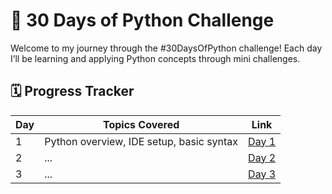 # 🚀 30 Days of Python Challenge

Welcome to my journey through the #30DaysOfPython challenge! Each day I’ll be learning and applying Python concepts through mini challenges.

## 🗓️ Progress Tracker

| Day | Topics Covered | Link |
|-----|----------------|------|
| 1   | Python overview, IDE setup, basic syntax | [Day 1](https://github.com/krushna-nayak30101/30-Days-Python-Challenge/tree/77ba87c0b23c42e32571738a66bb9d4b4737d195/Day%2001) |
| 2   | ... | [Day 2](Day02/README.md) |
| 3   | ... | [Day 3](Day03/README.md) |
